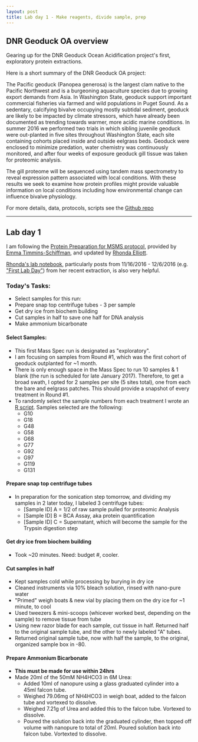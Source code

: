 ```yaml
---
layout: post
title: Lab day 1 - Make reagents, divide sample, prep
---
```


## DNR Geoduck OA overview

Gearing up for the DNR Geoduck Ocean Acidification project's first, exploratory protein extractions.

Here is a short summary of the DNR Geoduck OA project:

The Pacific geoduck (Panopea generosa) is the largest clam native to the Pacific Northwest and is a burgeoning aquaculture species due to growing export demands from Asia. In Washington State, geoduck support important commercial fisheries via farmed and wild populations in Puget Sound. As a sedentary, calcifying bivalve occupying mostly subtidal sediment, geoduck are likely to be impacted by climate stressors, which have already been documented as trending towards warmer, more acidic marine conditions. In summer 2016 we performed two trials in which sibling juvenile geoduck were out-planted in five sites throughout Washington State, each site containing cohorts placed inside and outside eelgrass beds. Geoduck were enclosed to minimize predation, water chemistry was continuously monitored, and after four weeks of exposure geoduck gill tissue was taken for proteomic analysis. 

The gill proteome will be sequenced using tandem mass spectrometry to reveal expression pattern associated with local conditions. With these results we seek to examine how protein profiles might provide valuable information on local conditions including how environmental change can influence bivalve physiology. 

For more details, data, protocols, scripts see the [Github repo](https://github.com/RobertsLab/project-geoduck-oa)

---

## Lab day 1

I am following the [Protein Preparation for MSMS protocol](https://github.com/sr320/LabDocs/blob/master/protocols/ProteinprepforMSMS.md), provided by [Emma Timmins-Schiffman](https://github.com/emmats), and updated by [Rhonda Elliott](https://github.com/Ellior2). 

[Rhonda's lab notebook](https://ellior2.github.io/), particularly posts from 11/16/2016 - 12/6/2016 (e.g. ["First Lab Day"](https://ellior2.github.io/FirstLabDay/)) from her recent extraction, is also very helpful.  
 
### Today's Tasks:
* Select samples for this run: 
* Prepare snap top centrifuge tubes - 3 per sample
* Get dry ice from biochem building  
* Cut samples in half to save one half for DNA analysis 
* Make ammonium bicarbonate

#### Select Samples:
* This first Mass Spec run is designated as "exploratory". 
* I am focusing on samples from Round #1, which was the first cohort of  geoduck outplanted for ~1 month. 
* There is only enough space in the Mass Spec to run 10 samples & 1 blank (the run is scheduled for late January 2017). Therefore, to get a broad swath, I opted for 2 samples per site (5 sites total), one from each the bare and eelgrass patches. This should provide a snapshot of every treatment in Round #1.
* To randomly select the sample numbers from each treatment I wrote an [R script](https://github.com/RobertsLab/project-geoduck-oa/blob/master/Trial1_docs/RandomSample.R). Samples selected are the following:  
  * G10 
  * G18
  * G48
  * G58
  * G68
  * G77
  * G92
  * G97
  * G119
  * G131 
  
#### Prepare snap top centrifuge tubes  
* In preparation for the sonication step tomorrow, and dividing my samples in 2 later today, I labeled 3 centrifuge tubes:
  * [Sample ID] A = 1/2 of raw sample pulled for proteomic Analysis
  * [Sample ID] B = BCA Assay, aka protein quantification
  * [Sample ID] C = Supernatant, which will become the sample for the Trypsin digestion step
  
#### Get dry ice from biochem building  
* Took ~20 minutes. Need: budget #, cooler.

#### Cut samples in half  
* Kept samples cold while processing by burying in dry ice
* Cleaned instruments via 10% bleach solution, rinsed with nano-pure water
* "Primed" weigh boats & new vial by placing them on the dry ice for ~1 minute, to cool
* Used tweezers & mini-scoops (whicever worked best, depending on the sample) to remove tissue from tube
* Using new razor blade for each sample, cut tissue in half. Returned half to the original sample tube, and the other to newly labeled "A" tubes.
* Returned original sample tube, now with half the sample, to the original, organized sample box in -80.

#### Prepare Ammonium Bicarbonate
* **This must be made for use within 24hrs**
* Made 20ml of the 50mM NH4HCO3 in 6M Urea:
  * Added 10ml of nanopure using a glass graduated cylinder into a 45ml falcon tube.
  * Weighed  79.06mg of NH4HCO3 in weigh boat, added to the falcon tube and vortexed to dissolve. 
  * Weighed  7.21g of Urea and added this to the falcon tube. Vortexed to dissolve. 
  * Poured the solution back into the graduated cylinder, then topped off volume with nanopure to total of 20ml. Poured solution back into falcon tube. Vortexted to dissolve.


 


  
